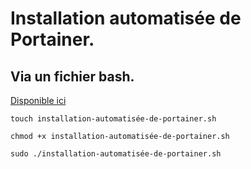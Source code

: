 
# Installation automatisée de Portainer.

## Via un fichier bash.
[Disponible ici](installation-automatisée-de-portainer.md)
```
touch installation-automatisée-de-portainer.sh
```
```
chmod +x installation-automatisée-de-portainer.sh
```
```
sudo ./installation-automatisée-de-portainer.sh
```
